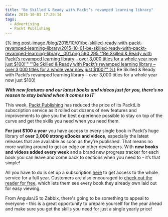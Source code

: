 ```yaml
---
title: "Be Skilled & Ready with Packt’s revamped learning library"
date: 2015-10-01 17:29:14
tags:
  - Advertising
  - Packt Publishing
---
```


[{% img post-image /blog/2015/10/01/be-skilled-ready-with-packt-revamped-learning-library/2015-10-01-be-skilled-ready-with-packt-revamped-learning-library__001.png 590 295 "'Be Skilled & Ready with Packt’s revamped learning library – over 3,000 titles for a whole year now just $100!'" "'Be Skilled & Ready with Packt’s revamped learning library – over 3,000 titles for a whole year now just $100!'" %}](/blog/2015/10/01/be-skilled-ready-with-packt-revamped-learning-library/2015-10-01-be-skilled-ready-with-packt-revamped-learning-library__001.png)
<span class="post-image-title">Be Skilled & Ready with Packt’s revamped learning library – over 3,000 titles for a whole year now just $100!</span>

**_With new features and our latest books and videos just for you, there’s no reason to stay behind when it comes to IT_**

This week, [Packt Publishing](https://www.packtpub.com/) has reduced the price of its PacktLib subscription service as it rolled out dozens of new features and improvements to give you the best experience possible to stay on top of the curve and get the skills you need when you need them.

<!-- more -->

__For just $100 a year__ you have access to every single book in Packt’s huge library of __over 3,000 strong eBooks and videos__, especially the latest releases that are available as soon as they’re published. That means no more waiting around to get an edge on other developers. With __new books and videos added every week__ and a brand new progress tracker for each book you can leave and come back to sections when you need to - it’s that simple!

All you have to do is set up a subscription [here](https://www.packtpub.com/books/subscription/packtlib/?utm_source=SP&utm_medium=referral&utm_campaign=OMEPacktLib) to get access to the whole service for a full year. Customers are also encouraged to [check out the reader for free](https://www.packtpub.com/packtlib/?utm_source=SP&utm_medium=referral&utm_campaign=OMEPacktLib), which lets them see every book they already own laid out for easy viewing.

From AngularJS to Zabbix, there's going to be something to appeal to everyone - this is a great opportunity to prepare yourself for the year ahead and make sure you get the skills you need for just a single yearly price!

